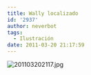 ```yaml
---
title: Wally localizado
id: '2937'
author: neverbot
tags:
  - Ilustración
date: 2011-03-20 21:17:59
---
```


![201103202117.jpg](./201103202117.jpg)